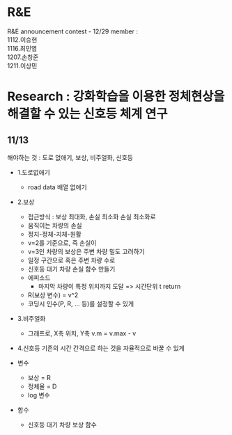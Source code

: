 # R&E
 R&E announcement contest - 12/29
 member : \
 1112.이승현\
 1116.최민엽\
 1207.손창준\
 1211.이상민

 # Research : 강화학습을 이용한 정체현상을 해결할 수 있는 신호등 체계 연구
 
## 11/13

해야하는 것 : 도로 없애기, 보상, 비주얼화, 신호등

* 1.도로없애기
  * road data 배열 없애기
 
* 2.보상
  * 접근방식 : 보상 최대화, 손실 최소화 손실 최소화로
  * 움직이는 차량의 손실
   * 정지-정체-지체-원활
   * v=2를 기준으로, 즉 손실이 
   * v=3인 차량의 보상은 주변 차량 밀도 고려하기
   * 일정 구간으로 혹은 주변 차량 수로
   * 신호등 대기 차량 손실 함수 만들기
   * 에피소드
     * 마지막 차량이 특정 위치까지 도달 => 시간단위 t return
   * R(보상 변수) = v^2
   * 코딩시 인수(P, R, ... 등)를 설정할 수 있게

* 3.비주얼화
  * 그래프로, X축 위치, Y축 v.m = v.max - v

* 4.신호등
기존의 시간 간격으로 하는 것을 자율적으로 바꿀 수 있게

* 변수
  * 보상 = R
  * 정체율 = D
  * log 변수

* 함수
  * 신호등 대기 차량 보상 함수
